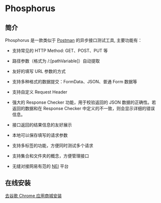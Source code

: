 Phosphorus
===========


## 简介 ##

Phosphorus 是一款类似于 [Postman](https://www.getpostman.com/) 的异步接口测试工具, 主要功能有：

* 支持常见的 HTTP Method: GET、POST、PUT 等

* 路径参数（格式为 /:[pathVariable]）自动提取

* 友好的填写 URL 参数的方式

* 支持多种格式的数据提交：FormData、JSON、普通 Form 数据等

* 支持自定义 Request Header

* 强大的 Response Checker 功能，用于校验返回的 JSON 数据的正确性。若返回的数据和在 Response Checker 中定义的不一致，则会显示详细的错误信息。

* 接口返回的结果信息的友好展示

* 本地可以保存填写的请求参数

* 支持多标签的功能，方便同时测试多个请求

* 支持集合和文件夹的概念，方便管理接口

* 无缝对接网易有范的 [NEI](http://nei.hz.netease.com) 平台


## 在线安装

[去谷歌 Chrome 应用商城安装](https://chrome.google.com/webstore/detail/phosphorus/piaeaaejbhdohaihefehocabkanhlpoh)
